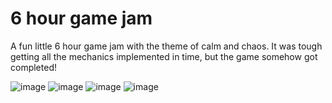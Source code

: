 # 6 hour game jam

A fun little 6 hour game jam with the theme of calm and chaos. It was tough getting all the mechanics implemented in time, but the game somehow got completed!

![image](https://github.com/TaniCorn/AFEG1/assets/63819551/2e65866b-9010-4a26-ab86-4376497b0089)
![image](https://github.com/TaniCorn/AFEG1/assets/63819551/3adf3c5e-f493-4ed7-8a25-d734769e9d28)
![image](https://github.com/TaniCorn/AFEG1/assets/63819551/4af469f8-39d3-4c01-87b9-080256d7fbbc)
![image](https://github.com/TaniCorn/AFEG1/assets/63819551/20771b30-ec02-45f9-a4fe-9bf00dc0d90b)
